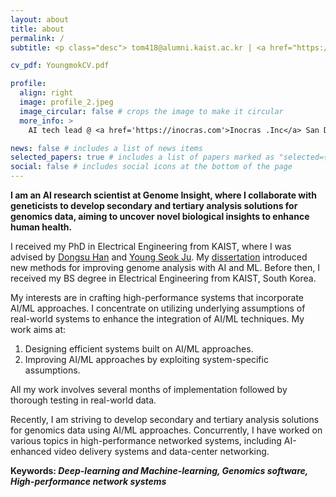```yaml
---
layout: about
title: about
permalink: /
subtitle: <p class="desc"> tom418@alumni.kaist.ac.kr | <a href="https://scholar.google.com/citations?view_op=list_works&user=s3vE_LEAAAAJ" target="_blank">Google Scholar</a> | <a href="https://www.linkedin.com/in/young-mok-jung-4958ab137/" target="_blank">Linkedin</a> | <a href="https://quito418.github.io/quito418/assets/pdf/YoungmokCV.pdf" target="_blank">CV</a></p>

cv_pdf: YoungmokCV.pdf

profile:
  align: right
  image: profile_2.jpeg
  image_circular: false # crops the image to make it circular
  more_info: >
    AI tech lead @ <a href='https://inocras.com'>Inocras .Inc</a> San Diego, CA.

news: false # includes a list of news items
selected_papers: true # includes a list of papers marked as "selected={true}"
social: false # includes social icons at the bottom of the page
---
```

**I am an AI research scientist at Genome Insight, where I collaborate with geneticists to develop secondary and tertiary analysis solutions for genomics data, aiming to uncover novel biological insights to enhance human health.** 

I received my PhD in Electrical Engineering from KAIST, where I was advised by [Dongsu Han](http://ina.kaist.ac.kr/~dongsuh/) and [Young Seok Ju](https://www.julab.kaist.ac.kr/members). My [dissertation](https://quito418.github.io/quito418/youngmok_dissertation.pdf) introduced new methods for improving genome analysis with AI and ML. Before then, I received my BS degree in Electrical Engineering from KAIST, South Korea.

My interests are in crafting high-performance systems that incorporate AI/ML approaches. I concentrate on utilizing underlying assumptions of real-world systems to enhance the integration of AI/ML techniques. 
My work aims at:
1. Designing efficient systems built on AI/ML approaches.
2. Improving AI/ML approaches by exploiting system-specific assumptions.

All my work involves several months of implementation followed by thorough testing in real-world data.

Recently, I am striving to develop secondary and tertiary analysis solutions for genomics data using AI/ML approaches. Concurrently, I have worked on various topics in high-performance networked systems, including AI-enhanced video delivery systems and data-center networking.

**Keywords: _Deep-learning and Machine-learning, Genomics software, High-performance network systems_**